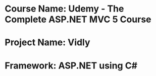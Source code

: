 # Course Name: Udemy - The Complete ASP.NET MVC 5 Course
# Project Name: Vidly
# Framework: ASP.NET using C#
